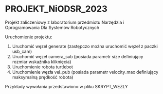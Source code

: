 # PROJEKT_NiODSR_2023
Projekt zaliczeniowy z laboratorium przedmiotu Narzędzia i Oprogramowania Dla Systemów Robotycznych

Uruchomienie projektu:
1. Uruchomić węzeł generate (zastępczo można uruchomić węzeł z paczki usb_cam)
2. Uruchomić węzeł camera_sub (posiada parametr size definiujący rozmiar wskaźnika kliknięcia)
3. Uruchomienie robota turtlebot
4. Uruchomienie węzła vel_pub (posiada parametr velocity_max definiujący maksymalną prędkość robota)

Przykłady wywołania przedstawiono w pliku SKRYPT_WEZLY
